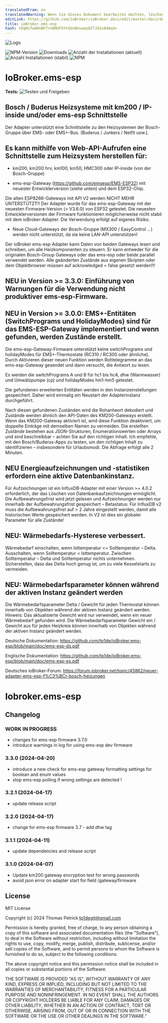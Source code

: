 ```yaml
---
translatedFrom: en
translatedWarning: Wenn Sie dieses Dokument bearbeiten möchten, löschen Sie bitte das Feld "translationsFrom". Andernfalls wird dieses Dokument automatisch erneut übersetzt
editLink: https://github.com/ioBroker/ioBroker.docs/edit/master/docs/de/adapterref/iobroker.ems-esp/README.md
title: ioBroker.ems-esp
hash: tDqMsfwdHnBhTrnQMUFXYtGUx0Uvwep6ITJ82u84Aq4=
---
```

![Logo](../../../en/adapterref/iobroker.ems-esp/admin/ems-esp.png)

![NPM-Version](https://img.shields.io/npm/v/iobroker.ems-esp.svg)
![Downloads](https://img.shields.io/npm/dm/iobroker.ems-esp.svg)
![Anzahl der Installationen (aktuell)](https://iobroker.live/badges/ems-esp-installed.svg)
![Anzahl Installationen (stabil)](https://iobroker.live/badges/ems-esp-stable.svg)
![NPM](https://nodei.co/npm/iobroker.ems-esp.png?downloads=true)

# IoBroker.ems-esp
**Tests:** ![Testen und Freigeben](https://github.com/tp1de/ioBroker.ems-esp/workflows/Test%20and%20Release/badge.svg)

## Bosch / Buderus Heizsysteme mit km200 / IP-inside und/oder ems-esp Schnittstelle
Der Adapter unterstützt eine Schnittstelle zu den Heizsystemen der Bosch-Gruppe über EMS- oder EMS+-Bus.
(Buderus / Junkers / Netfit usw.).

## Es kann mithilfe von Web-API-Aufrufen eine Schnittstelle zum Heizsystem herstellen für:
* km200, km200 hrv, km100, km50, HMC300 oder IP-inside (von der Bosch-Gruppe)

* ems-esp-Gateway (https://github.com/emsesp/EMS-ESP32) mit neuester Entwicklerversion (siehe unten) und dem ESP32-Chip.

Die alten ESP8266-Gateways mit API V2 werden NICHT MEHR UNTERSTÜTZT!! Der Adapter wurde für das ems-esp-Gateway mit der neuesten Firmware-Version (> V3.6.0) von ESP32 getestet. Die neuesten Entwicklerversionen der Firmware funktionieren möglicherweise nicht stabil mit dem ioBroker-Adapter. Die Verwendung erfolgt auf eigenes Risiko.

* Neue Cloud-Gateways der Bosch-Gruppe (MX300 / EasyControl ...) werden nicht unterstützt, da sie keine LAN-API unterstützen!

Der ioBroker ems-esp Adapter kann Daten von beiden Gateways lesen und schreiben, um alle Heizkomponenten zu steuern.
Er kann entweder für die originalen Bosch-Group Gateways oder das ems-esp oder beide parallel verwendet werden.
Alle geänderten Zustände aus eigenen Skripten oder dem Objektbrowser müssen auf acknowledged = false gesetzt werden!!!

## NEU in Version >= 3.3.0: Einführung von Warnungen für die Verwendung nicht produktiver ems-esp-Firmware.
## NEU in Version >= 3.0.0: EMS+-Entitäten (SwitchPrograms und HolidayModes) sind für das EMS-ESP-Gateway implementiert und wenn gefunden, werden Zustände erstellt.
Die ems-esp-Gateway-Firmware unterstützt keine switchPrograms und holidayModes für EMS+-Thermostate (RC310 / RC300 oder ähnliche). Durch Aktivieren dieser neuen Funktion werden Rohtelegramme an das ems-esp-Gateway gesendet und dann versucht, die Antwort zu lesen.

Es werden die switchPrograms A und B für hc1 bis hc4, dhw (Warmwasser) und Umwälzpumpe (cp) und holidayModes hm1-hm5 getestet.

Die gefundenen erweiterten Entitäten werden in den Instanzeinstellungen gespeichert. Daher wird einmalig ein Neustart der Adapterinstanz durchgeführt.

Nach diesen gefundenen Zuständen wird die Rohantwort dekodiert und Zustände werden ähnlich den API-Daten des KM200-Gateways erstellt.
Wenn das KM200-Gateway aktiviert ist, wird diese Funktion deaktiviert, um doppelte Einträge mit demselben Namen zu vermeiden.
Die erstellten Zustände bestehen aus JSON-Strukturen, Enumerationswerten oder Arrays und sind beschreibbar – achten Sie auf den richtigen Inhalt.
Ich empfehle, mit den Bosch/Buderus-Apps zu testen, um den richtigen Inhalt zu identifizieren – insbesondere für Urlaubsmodi.
Die Abfrage erfolgt alle 2 Minuten.

## NEU Energieaufzeichnungen und -statistiken erfordern eine aktive Datenbankinstanz.
Für Aufzeichnungen ist ein InfluxDB-Adapter mit einer Version >= 4.0.2 erforderlich, der das Löschen von Datenbankaufzeichnungen ermöglicht. Die Aufbewahrungsfrist wird jetzt gelesen und Aufzeichnungen werden nur innerhalb der Aufbewahrungsfrist gespeichert – Betastatus: Für InfluxDB v2 muss die Aufbewahrungsfrist auf > 2 Jahre eingestellt werden, damit alle historischen Werte gespeichert werden.
In V2 ist dies ein globaler Parameter für alle Zustände!

## NEU: Wärmebedarfs-Hysterese verbessert.
Wärmebedarf einschalten, wenn Isttemperatur <= Solltemperatur – Delta. Ausschalten, wenn Solltemperatur < Isttemperatur. Zwischen Solltemperatur – Delta und Solltemperatur nichts unternehmen. Sicherstellen, dass das Delta hoch genug ist, um zu viele Kesselstarts zu vermeiden.

## NEU: Wärmebedarfsparameter können während der aktiven Instanz geändert werden
Die Wärmebedarfsparameter Delta / Gewicht für jeden Thermostat können innerhalb von Objekten während der aktiven Instanz geändert werden. Hinweis: Das aktualisierte Gewicht wird nur verwendet, wenn ein neuer Wärmebedarf gefunden wird. Die Wärmebedarfsparameter Gewicht ein / Gewicht aus für jeden Heizkreis können innerhalb von Objekten während der aktiven Instanz geändert werden.

Deutsche Dokumentation: https://github.com/tp1de/ioBroker.ems-esp/blob/main/doc/ems-esp-ds.pdf

Englische Dokumentation: https://github.com/tp1de/ioBroker.ems-esp/blob/main/doc/ems-esp-es.pdf

Deutsches ioBroker-Forum: https://forum.iobroker.net/topic/45862/neuer-adapter-ems-esp-f%C3%BCr-bosch-heizungen

# Iobroker.ems-esp

## Changelog
<!--
	Placeholder for the next version (at the beginning of the line):
	### **WORK IN PROGRESS**
-->
### **WORK IN PROGRESS**
* changes for ems-esp firmware 3.7.0 
* introduce warnings in log for using ems-esp dev firmware

### 3.3.0 (2024-04-20)
* introduce a new check for ems-esp gateway formatting settings for boolean and enum values
* stop ems-esp polling if wrong settings are detected !

### 3.2.1 (2024-04-17)
* update release script

### 3.2.0 (2024-04-17)
* change for ems-esp firmware 3.7 - add dhw tag

### 3.1.1 (2024-04-11)
* update dependencies and release  script

### 3.1.0 (2024-04-07)
* Update km200 gateway encryption test for wrong passwords
* avoid json error on adapter start for field /gateway/firmware

## License
MIT License

Copyright (c) 2024 Thomas Petrick <tp1degit@gmail.com>

Permission is hereby granted, free of charge, to any person obtaining a copy
of this software and associated documentation files (the "Software"), to deal
in the Software without restriction, including without limitation the rights
to use, copy, modify, merge, publish, distribute, sublicense, and/or sell
copies of the Software, and to permit persons to whom the Software is
furnished to do so, subject to the following conditions:

The above copyright notice and this permission notice shall be included in all
copies or substantial portions of the Software.

THE SOFTWARE IS PROVIDED "AS IS", WITHOUT WARRANTY OF ANY KIND, EXPRESS OR
IMPLIED, INCLUDING BUT NOT LIMITED TO THE WARRANTIES OF MERCHANTABILITY,
FITNESS FOR A PARTICULAR PURPOSE AND NONINFRINGEMENT. IN NO EVENT SHALL THE
AUTHORS OR COPYRIGHT HOLDERS BE LIABLE FOR ANY CLAIM, DAMAGES OR OTHER
LIABILITY, WHETHER IN AN ACTION OF CONTRACT, TORT OR OTHERWISE, ARISING FROM,
OUT OF OR IN CONNECTION WITH THE SOFTWARE OR THE USE OR OTHER DEALINGS IN THE
SOFTWARE."